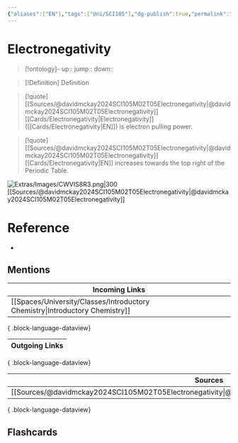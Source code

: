 ```yaml
---
{"aliases":["EN"],"tags":["Uni/SCI105"],"dg-publish":true,"permalink":"/cards/electronegativity/","dgPassFrontmatter":true}
---
```


# Electronegativity

> [!ontology]-
> up:: 
> jump:: 
> down:: 

> [!Definition] Definition
> 

> [!quote] [[Sources/@davidmckay2024SCI105M02T05Electronegativity\|@davidmckay2024SCI105M02T05Electronegativity]]
> [[Cards/Electronegativity\|Electronegativity]] ([[Cards/Electronegativity\|EN]]) is electron pulling power.

> [!quote] [[Sources/@davidmckay2024SCI105M02T05Electronegativity\|@davidmckay2024SCI105M02T05Electronegativity]]
> [[Cards/Electronegativity\|EN]] increases towards the top right of the Periodic Table.

![Extras/Images/CWVIS8R3.png|300](/img/user/Extras/Images/CWVIS8R3.png)
[[Sources/@davidmckay2024SCI105M02T05Electronegativity\|@davidmckay2024SCI105M02T05Electronegativity]]

# Reference
- 

## Mentions
| Incoming Links                                                                  |
| ------------------------------------------------------------------------------- |
| [[Spaces/University/Classes/Introductory Chemistry\|Introductory Chemistry]] |

{ .block-language-dataview}

| Outgoing Links |
| -------------- |

{ .block-language-dataview}

| Sources                                                                                                   |
| --------------------------------------------------------------------------------------------------------- |
| [[Sources/@davidmckay2024SCI105M02T05Electronegativity\|@davidmckay2024SCI105M02T05Electronegativity]] |

{ .block-language-dataview}

## Flashcards 
